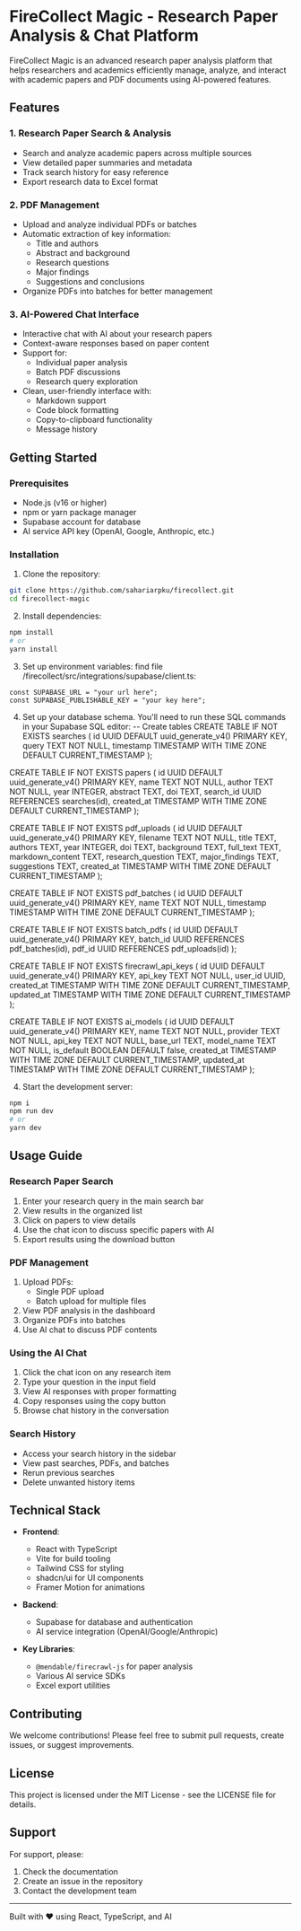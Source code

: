 # FireCollect Magic - Research Paper Analysis & Chat Platform

FireCollect Magic is an advanced research paper analysis platform that helps researchers and academics efficiently manage, analyze, and interact with academic papers and PDF documents using AI-powered features.

## Features

### 1. Research Paper Search & Analysis
- Search and analyze academic papers across multiple sources
- View detailed paper summaries and metadata
- Track search history for easy reference
- Export research data to Excel format

### 2. PDF Management
- Upload and analyze individual PDFs or batches
- Automatic extraction of key information:
  - Title and authors
  - Abstract and background
  - Research questions
  - Major findings
  - Suggestions and conclusions
- Organize PDFs into batches for better management

### 3. AI-Powered Chat Interface
- Interactive chat with AI about your research papers
- Context-aware responses based on paper content
- Support for:
  - Individual paper analysis
  - Batch PDF discussions
  - Research query exploration
- Clean, user-friendly interface with:
  - Markdown support
  - Code block formatting
  - Copy-to-clipboard functionality
  - Message history

## Getting Started

### Prerequisites
- Node.js (v16 or higher)
- npm or yarn package manager
- Supabase account for database
- AI service API key (OpenAI, Google, Anthropic, etc.)

### Installation

1. Clone the repository:
```bash
git clone https://github.com/sahariarpku/firecollect.git
cd firecollect-magic
```

2. Install dependencies:
```bash
npm install
# or
yarn install
```

3. Set up environment variables:
find file /firecollect/src/integrations/supabase/client.ts:
```client.ts:
const SUPABASE_URL = "your url here";
const SUPABASE_PUBLISHABLE_KEY = "your key here";

```

4. Set up your database schema. You'll need to run these SQL commands in your Supabase SQL editor:
-- Create tables
CREATE TABLE IF NOT EXISTS searches (
    id UUID DEFAULT uuid_generate_v4() PRIMARY KEY,
    query TEXT NOT NULL,
    timestamp TIMESTAMP WITH TIME ZONE DEFAULT CURRENT_TIMESTAMP
);

CREATE TABLE IF NOT EXISTS papers (
    id UUID DEFAULT uuid_generate_v4() PRIMARY KEY,
    name TEXT NOT NULL,
    author TEXT NOT NULL,
    year INTEGER,
    abstract TEXT,
    doi TEXT,
    search_id UUID REFERENCES searches(id),
    created_at TIMESTAMP WITH TIME ZONE DEFAULT CURRENT_TIMESTAMP
);

CREATE TABLE IF NOT EXISTS pdf_uploads (
    id UUID DEFAULT uuid_generate_v4() PRIMARY KEY,
    filename TEXT NOT NULL,
    title TEXT,
    authors TEXT,
    year INTEGER,
    doi TEXT,
    background TEXT,
    full_text TEXT,
    markdown_content TEXT,
    research_question TEXT,
    major_findings TEXT,
    suggestions TEXT,
    created_at TIMESTAMP WITH TIME ZONE DEFAULT CURRENT_TIMESTAMP
);

CREATE TABLE IF NOT EXISTS pdf_batches (
    id UUID DEFAULT uuid_generate_v4() PRIMARY KEY,
    name TEXT NOT NULL,
    timestamp TIMESTAMP WITH TIME ZONE DEFAULT CURRENT_TIMESTAMP
);

CREATE TABLE IF NOT EXISTS batch_pdfs (
    id UUID DEFAULT uuid_generate_v4() PRIMARY KEY,
    batch_id UUID REFERENCES pdf_batches(id),
    pdf_id UUID REFERENCES pdf_uploads(id)
);

CREATE TABLE IF NOT EXISTS firecrawl_api_keys (
    id UUID DEFAULT uuid_generate_v4() PRIMARY KEY,
    api_key TEXT NOT NULL,
    user_id UUID,
    created_at TIMESTAMP WITH TIME ZONE DEFAULT CURRENT_TIMESTAMP,
    updated_at TIMESTAMP WITH TIME ZONE DEFAULT CURRENT_TIMESTAMP
);

CREATE TABLE IF NOT EXISTS ai_models (
    id UUID DEFAULT uuid_generate_v4() PRIMARY KEY,
    name TEXT NOT NULL,
    provider TEXT NOT NULL,
    api_key TEXT NOT NULL,
    base_url TEXT,
    model_name TEXT NOT NULL,
    is_default BOOLEAN DEFAULT false,
    created_at TIMESTAMP WITH TIME ZONE DEFAULT CURRENT_TIMESTAMP,
    updated_at TIMESTAMP WITH TIME ZONE DEFAULT CURRENT_TIMESTAMP
);

4. Start the development server:
```bash
npm i
npm run dev
# or
yarn dev
```

## Usage Guide

### Research Paper Search
1. Enter your research query in the main search bar
2. View results in the organized list
3. Click on papers to view details
4. Use the chat icon to discuss specific papers with AI
5. Export results using the download button

### PDF Management
1. Upload PDFs:
   - Single PDF upload
   - Batch upload for multiple files
2. View PDF analysis in the dashboard
3. Organize PDFs into batches
4. Use AI chat to discuss PDF contents

### Using the AI Chat
1. Click the chat icon on any research item
2. Type your question in the input field
3. View AI responses with proper formatting
4. Copy responses using the copy button
5. Browse chat history in the conversation

### Search History
- Access your search history in the sidebar
- View past searches, PDFs, and batches
- Rerun previous searches
- Delete unwanted history items

## Technical Stack

- **Frontend**:
  - React with TypeScript
  - Vite for build tooling
  - Tailwind CSS for styling
  - shadcn/ui for UI components
  - Framer Motion for animations

- **Backend**:
  - Supabase for database and authentication
  - AI service integration (OpenAI/Google/Anthropic)

- **Key Libraries**:
  - `@mendable/firecrawl-js` for paper analysis
  - Various AI service SDKs
  - Excel export utilities

## Contributing

We welcome contributions! Please feel free to submit pull requests, create issues, or suggest improvements.

## License

This project is licensed under the MIT License - see the LICENSE file for details.

## Support

For support, please:
1. Check the documentation
2. Create an issue in the repository
3. Contact the development team

---

Built with ❤️ using React, TypeScript, and AI
